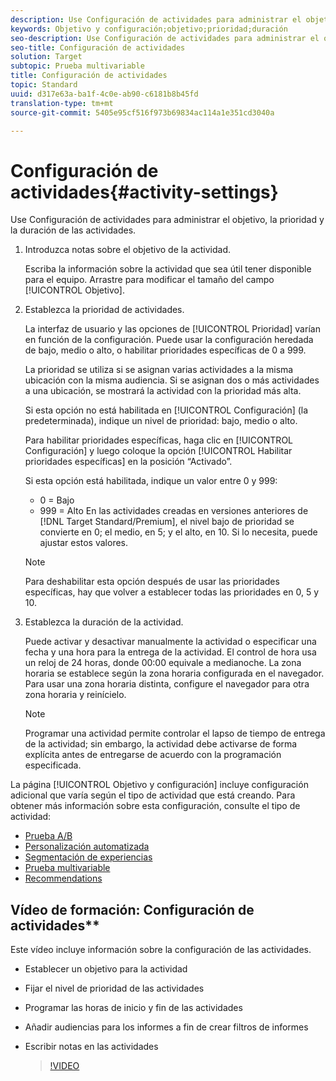```yaml
---
description: Use Configuración de actividades para administrar el objetivo, la prioridad y la duración de las actividades.
keywords: Objetivo y configuración;objetivo;prioridad;duración
seo-description: Use Configuración de actividades para administrar el objetivo, la prioridad y la duración de las actividades.
seo-title: Configuración de actividades
solution: Target
subtopic: Prueba multivariable
title: Configuración de actividades
topic: Standard
uuid: d317e63a-ba1f-4c0e-ab90-c6181b8b45fd
translation-type: tm+mt
source-git-commit: 5405e95cf516f973b69834ac114a1e351cd3040a

---
```



# Configuración de actividades{#activity-settings}

Use Configuración de actividades para administrar el objetivo, la prioridad y la duración de las actividades.

1. Introduzca notas sobre el objetivo de la actividad.

   Escriba la información sobre la actividad que sea útil tener disponible para el equipo. Arrastre para modificar el tamaño del campo [!UICONTROL Objetivo].
1. Establezca la prioridad de actividades.

   La interfaz de usuario y las opciones de [!UICONTROL Prioridad] varían en función de la configuración. Puede usar la configuración heredada de bajo, medio o alto, o habilitar prioridades específicas de 0 a 999. 

   La prioridad se utiliza si se asignan varias actividades a la misma ubicación con la misma audiencia. Si se asignan dos o más actividades a una ubicación, se mostrará la actividad con la prioridad más alta.

   Si esta opción no está habilitada en [!UICONTROL Configuración] (la predeterminada), indique un nivel de prioridad: bajo, medio o alto.

   Para habilitar prioridades específicas, haga clic en [!UICONTROL Configuración] y luego coloque la opción [!UICONTROL Habilitar prioridades específicas] en la posición “Activado”.

   Si esta opción está habilitada, indique un valor entre 0 y 999:

   * 0 = Bajo
   * 999 = Alto
   En las actividades creadas en versiones anteriores de [!DNL Target Standard/Premium], el nivel bajo de prioridad se convierte en 0; el medio, en 5; y el alto, en 10. Si lo necesita, puede ajustar estos valores.

   >[!NOTE]
   >
   >Para deshabilitar esta opción después de usar las prioridades específicas, hay que volver a establecer todas las prioridades en 0, 5 y 10.

1. Establezca la duración de la actividad.

   Puede activar y desactivar manualmente la actividad o especificar una fecha y una hora para la entrega de la actividad. El control de hora usa un reloj de 24 horas, donde 00:00 equivale a medianoche. La zona horaria se establece según la zona horaria configurada en el navegador. Para usar una zona horaria distinta, configure el navegador para otra zona horaria y reinícielo.

   >[!NOTE]
   >
   >Programar una actividad permite controlar el lapso de tiempo de entrega de la actividad; sin embargo, la actividad debe activarse de forma explícita antes de entregarse de acuerdo con la programación especificada.

La página [!UICONTROL Objetivo y configuración] incluye configuración adicional que varía según el tipo de actividad que está creando. Para obtener más información sobre esta configuración, consulte el tipo de actividad:

* [Prueba A/B](../c-activities/t-test-ab/t-test-create-ab/ab-goals-and-settings.md#reference_B25389FD6F3A4989801E740364B089CC)
* [Personalización automatizada](../c-activities/t-automated-personalization/automated-personalization.md#task_8AAF837796D74CF893CA2F88BA1491C9)
* [Segmentación de experiencias](../c-activities/t-experience-target/t-xt-create/xt-goals-and-settings.md#reference_B25389FD6F3A4989801E740364B089CC)
* [Prueba multivariable](../c-activities/c-multivariate-testing/t-create-multivariate-test/goals-and-settings.md#reference_B25389FD6F3A4989801E740364B089CC)
* [Recommendations](../c-recommendations/t-create-recs-activity/recs-activity-settings.md#reference_3FDA8388CEEC4159949151C1829E2FBB)

## Vídeo de formación: Configuración de actividades**

Este vídeo incluye información sobre la configuración de las actividades.

* Establecer un objetivo para la actividad
* Fijar el nivel de prioridad de las actividades
* Programar las horas de inicio y fin de las actividades
* Añadir audiencias para los informes a fin de crear filtros de informes
* Escribir notas en las actividades

   >[!VIDEO](https://video.tv.adobe.com/v/17381)
